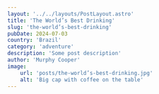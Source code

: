 ```yaml
---
layout: '../../layouts/PostLayout.astro'
title: 'The World’s Best Drinking'
slug: 'the-world’s-best-drinking'
pubDate: 2024-07-03
country: 'Brazil'
category: 'adventure'
description: 'Some post description'
author: 'Murphy Cooper'
image:
    url: 'posts/the-world’s-best-drinking.jpg'
    alt: 'Big cap with coffee on the table'
---
```

